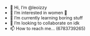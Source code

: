 - 👋 Hi, I’m @leoizzy
- 👀 I’m interested in women 🤩
- 🌱 I’m currently learning boring stuff
- 💞️ I’m looking to collaborate on idk
- 📫 How to reach me... (6783739265)

<!---
leoizzy/leoizzy is a ✨ special ✨ repository because its `README.md` (this file) appears on your GitHub profile.
You can click the Preview link to take a look at your changes.
--->
